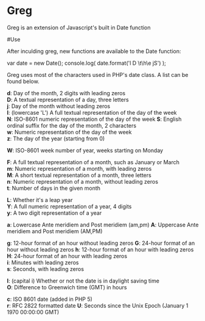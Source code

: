 Greg
====

Greg is an extension of Javascript's built in Date function

#Use

After inculding greg, new functions are available to the Date function:

var date = new Date();
console.log( date.format('l D \\t\\h\e jS') ); 

Greg uses most of the characters used in PHP's date class. A list can be found below.

**d**:	Day of the month, 2 digits with leading zeros	
**D**:	A textual representation of a day, three letters	
**j**:	Day of the month without leading zeros	
**l**: 	(lowercase 'L')	A full textual representation of the day of the week	
**N**:	ISO-8601 numeric representation of the day of the week
**S**:	English ordinal suffix for the day of the month, 2 characters	
**w**:	Numeric representation of the day of the week	
**z**:	The day of the year (starting from 0)	

**W**:	ISO-8601 week number of year, weeks starting on Monday

**F**:	A full textual representation of a month, such as January or March	
**m**:	Numeric representation of a month, with leading zeros	
**M**:	A short textual representation of a month, three letters	
**n**:	Numeric representation of a month, without leading zeros	
**t**:	Number of days in the given month	

**L**:	Whether it's a leap year	
**Y**:	A full numeric representation of a year, 4 digits	
**y**:	A two digit representation of a year	

**a**:	Lowercase Ante meridiem and Post meridiem (am,pm)
**A**:	Uppercase Ante meridiem and Post meridiem (AM,PM)

**g**:	12-hour format of an hour without leading zeros	
**G**:	24-hour format of an hour without leading zeros	
**h**:	12-hour format of an hour with leading zeros	
**H**:	24-hour format of an hour with leading zeros	
**i**:	Minutes with leading zeros	
**s**:	Seconds, with leading zeros	

**I**:  (capital i)	Whether or not the date is in daylight saving time	
**O**:	Difference to Greenwich time (GMT) in hours	

**c**:	ISO 8601 date (added in PHP 5)	
**r**:	RFC 2822 formatted date
**U**:	Seconds since the Unix Epoch (January 1 1970 00:00:00 GMT)
